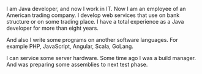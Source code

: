 
I am Java developer, and now I work in IT.
Now I am an employee of an American trading company.
I develop web services that use on bank structure or on some trading place.
I have a total experience as a Java developer for more than eight years.

And also I write some programs on another software languages.
For example PHP, JavaScript, Angular, Scala, GoLang.

I can service some server hardware.
Some time ago I was a build manager.
And was preparing some assemblies to next test phase.

